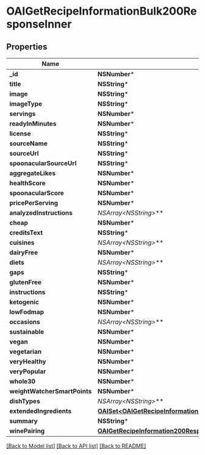 # OAIGetRecipeInformationBulk200ResponseInner

## Properties
Name | Type | Description | Notes
------------ | ------------- | ------------- | -------------
**_id** | **NSNumber*** |  | 
**title** | **NSString*** |  | 
**image** | **NSString*** |  | 
**imageType** | **NSString*** |  | 
**servings** | **NSNumber*** |  | 
**readyInMinutes** | **NSNumber*** |  | 
**license** | **NSString*** |  | 
**sourceName** | **NSString*** |  | 
**sourceUrl** | **NSString*** |  | 
**spoonacularSourceUrl** | **NSString*** |  | 
**aggregateLikes** | **NSNumber*** |  | 
**healthScore** | **NSNumber*** |  | 
**spoonacularScore** | **NSNumber*** |  | 
**pricePerServing** | **NSNumber*** |  | 
**analyzedInstructions** | **NSArray&lt;NSString*&gt;*** |  | 
**cheap** | **NSNumber*** |  | 
**creditsText** | **NSString*** |  | 
**cuisines** | **NSArray&lt;NSString*&gt;*** |  | 
**dairyFree** | **NSNumber*** |  | 
**diets** | **NSArray&lt;NSString*&gt;*** |  | 
**gaps** | **NSString*** |  | 
**glutenFree** | **NSNumber*** |  | 
**instructions** | **NSString*** |  | 
**ketogenic** | **NSNumber*** |  | 
**lowFodmap** | **NSNumber*** |  | 
**occasions** | **NSArray&lt;NSString*&gt;*** |  | 
**sustainable** | **NSNumber*** |  | 
**vegan** | **NSNumber*** |  | 
**vegetarian** | **NSNumber*** |  | 
**veryHealthy** | **NSNumber*** |  | 
**veryPopular** | **NSNumber*** |  | 
**whole30** | **NSNumber*** |  | 
**weightWatcherSmartPoints** | **NSNumber*** |  | 
**dishTypes** | **NSArray&lt;NSString*&gt;*** |  | 
**extendedIngredients** | [**OAISet&lt;OAIGetRecipeInformation200ResponseExtendedIngredientsInner&gt;***](OAIGetRecipeInformation200ResponseExtendedIngredientsInner.md) |  | 
**summary** | **NSString*** |  | 
**winePairing** | [**OAIGetRecipeInformation200ResponseWinePairing***](OAIGetRecipeInformation200ResponseWinePairing.md) |  | 

[[Back to Model list]](../README.md#documentation-for-models) [[Back to API list]](../README.md#documentation-for-api-endpoints) [[Back to README]](../README.md)


